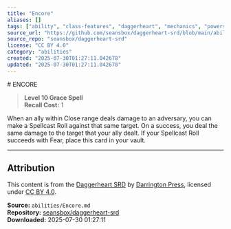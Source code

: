 ```yaml
---
title: "Encore"
aliases: []
tags: ["ability", "class-features", "daggerheart", "mechanics", "powers", "reference", "srd", "ttrpg"]
source_url: "https://github.com/seansbox/daggerheart-srd/blob/main/abilities/Encore.md"
source_repo: "seansbox/daggerheart-srd"
license: "CC BY 4.0"
category: "abilities"
created: "2025-07-30T01:27:11.042678"
updated: "2025-07-30T01:27:11.042678"
---
```


﻿# ENCORE

> **Level 10 Grace Spell**  
> **Recall Cost:** 1

When an ally within Close range deals damage to an adversary, you can make a Spellcast Roll against that same target. On a success, you deal the same damage to the target that your ally dealt. If your Spellcast Roll succeeds with Fear, place this card in your vault.

---

## Attribution

This content is from the [Daggerheart SRD](https://github.com/seansbox/daggerheart-srd/blob/main/abilities/Encore.md) by [Darrington Press](https://darringtonpress.com/), licensed under [CC BY 4.0](https://creativecommons.org/licenses/by/4.0/).

**Source:** `abilities/Encore.md`  
**Repository:** [seansbox/daggerheart-srd](https://github.com/seansbox/daggerheart-srd)  
**Downloaded:** 2025-07-30 01:27:11

